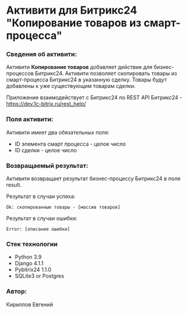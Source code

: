 # Активити для Битрикс24 "Копирование товаров из смарт-процесса"

### Сведения об активити:

Активити **Копирование товаров** добавляет действие для бизнес-процессов 
Битрикс24. Активити позволяет скопировать товары из смарт-процесса Битрикс24
в указанную сделку. Товары будут добавлены к уже существующим товарам сделки.

Приложение взаимодействует с Битрикс24 по REST API Битрикс24 - 
https://dev.1c-bitrix.ru/rest_help/

### Поля активити:
Активити имеет два обязательных поля:
* ID элемента смарт процесса - целое число
* ID сделки - целое число

### Возвращаемый результат:
Активити возвращает результат бизнес-процессу Битрикс24 в поле result. 

Результат в случаи успеха:

```
Ok: скопированные товары - [массив товаров]
```

Результат в случаи ошибки:

```
Error: [описание ошибки]
```

### Стек технологии 
- Python 3.9 
- Django 4.1.1
- Pybitrix24 1.1.0
- SQLite3 or Postgres


### Автор:
Кириллов Евгений

